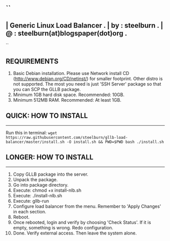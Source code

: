 ``
-------------------------------------------  
| Generic Linux Load Balancer . 
| by : steelburn . 
| @  : steelburn(at)blogspaper(dot)org . 
-------------------------------------------  
``

REQUIREMENTS
-----------
1. 	Basic Debian installation. Please use Network install CD (http://www.debian.org/CD/netinst/) for smaller footprint. Other distro is not supported.
	The most you need is just 'SSH Server' package so that you can SCP the GLLB package.
2.	Minimum 1GB hard disk space. Recommended: 10GB.
3.	Minimum 512MB RAM. Recommended: At least 1GB.

## QUICK: HOW TO INSTALL
--------------
Run this in terminal: ``wget https://raw.githubusercontent.com/steelburn/gllb-load-balancer/master/install.sh -O install.sh && PWD=$PWD bash ./install.sh``


## LONGER: HOW TO INSTALL
--------------
1. Copy GLLB package into the server. 
2. Unpack the package.
3. Go into package directory.
4. Execute: chmod +x install-nlb.sh
5. Execute: ./install-nlb.sh
6. Execute: gllb-run
7. Configure load balancer from the menu. Remember to 'Apply Changes' in each section.
8. Reboot.
9. Once rebooted, login and verify by choosing 'Check Status'. If it is empty, something is wrong. Redo configuration.
10. Done. Verify external access. Then leave the system alone. 



